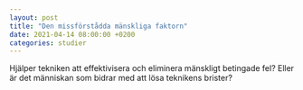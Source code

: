 ```yaml
---
layout: post
title: "Den missförstådda mänskliga faktorn"
date: 2021-04-14 08:00:00 +0200
categories: studier
---
```

Hjälper tekniken att effektivisera och eliminera mänskligt betingade fel? Eller är det människan som bidrar med att lösa teknikens brister?